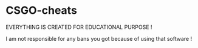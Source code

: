 # CSGO-cheats

EVERYTHING IS CREATED FOR EDUCATIONAL PURPOSE !

I am not responsible for any bans you got because of using that software !
